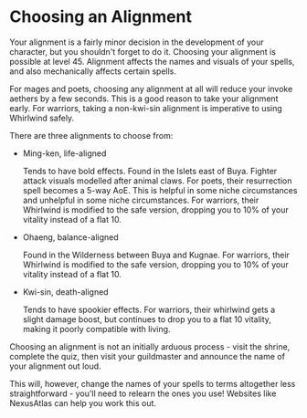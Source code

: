 # Choosing an Alignment

Your alignment is a fairly minor decision in the development of your character, but you shouldn't forget to do it.
Choosing your alignment is possible at level 45. Alignment affects the names and visuals of your spells, and also mechanically affects certain spells.

For mages and poets, choosing any alignment at all will reduce your invoke aethers by a few seconds. This is a good reason to take your alignment early.
For warriors, taking a non-kwi-sin alignment is imperative to using Whirlwind safely.

There are three alignments to choose from:

- Ming-ken, life-aligned

  Tends to have bold effects. Found in the Islets east of Buya. Fighter attack visuals modelled after animal claws.
  For poets, their resurrection spell becomes a 5-way AoE. This is helpful in some niche circumstances and unhelpful in some niche circumstances.
  For warriors, their Whirlwind is modified to the safe version, dropping you to 10% of your vitality instead of a flat 10.

- Ohaeng, balance-aligned

  Found in the Wilderness between Buya and Kugnae.
  For warriors, their Whirlwind is modified to the safe version, dropping you to 10% of your vitality instead of a flat 10.

- Kwi-sin, death-aligned

  Tends to have spookier effects.
  For warriors, their whirlwind gets a slight damage boost, but continues to drop you to a flat 10 vitality, making it poorly compatible with living.

Choosing an alignment is not an initially arduous process - visit the shrine, complete the quiz, then visit your guildmaster and announce the name of your alignment out loud.

This will, however, change the names of your spells to terms altogether less straightforward - you'll need to relearn the ones you use! Websites like NexusAtlas can help you work this out.
